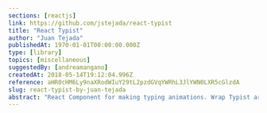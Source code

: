 ```yaml
---
sections: [reactjs]
link: https://github.com/jstejada/react-typist
title: "React Typist"
author: "Juan Tejada"
publishedAt: 1970-01-01T00:00:00.000Z
type: [library]
topics: [miscellaneous]
suggestedBy: [andreamangano]
createdAt: 2018-05-14T19:12:04.996Z
reference: aHR0cHM6Ly9naXRodWIuY29tL2pzdGVqYWRhL3JlYWN0LXR5cGlzdA
slug: react-typist-by-juan-tejada
abstract: "React Component for making typing animations. Wrap Typist around your text or any element tree to animate text inside the tree. Easily stylable and highly configurable."
---
```

